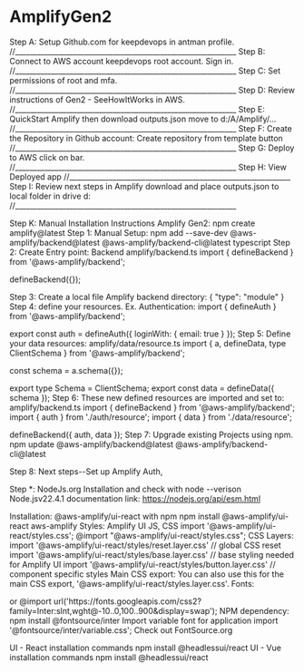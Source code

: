 # AmplifyGen2
Step A: Setup Github.com for keepdevops in antman profile.
//_____________________________________________________________
Step B: Connect to AWS account keepdevops root account.
Sign in.
//_____________________________________________________________
Step C: Set permissions of root and mfa.
//_____________________________________________________________
Step D: Review instructions of Gen2 - SeeHowItWorks in AWS.
//_____________________________________________________________
Step E: QuickStart Amplify then download outputs.json move to d:/A/Amplify/...
//_____________________________________________________________
Step F: Create the Repository in Github account:
Create repository from template button
//_____________________________________________________________
Step G: Deploy to AWS click on bar. 
//_____________________________________________________________
Step H: View Deployed app
//_____________________________________________________________
Step I: Review next steps in Amplify download and place outputs.json to local folder in drive d:
//_____________________________________________________________


Step K: 
Manual Installation Instructions Amplify Gen2:
npm create amplify@latest
Step 1: Manual Setup:
npm add --save-dev @aws-amplify/backend@latest @aws-amplify/backend-cli@latest typescript
Step 2: Create Entry point: Backend amplify/backend.ts
import { defineBackend } from '@aws-amplify/backend';

defineBackend({});

Step 3: Create a local file Amplify backend directory:
{
  "type": "module"
}
Step 4: define your resources. Ex. Authentication:
import { defineAuth } from '@aws-amplify/backend';

export const auth = defineAuth({
  loginWith: {
    email: true
  }
});
Step 5: Define your data resources: amplify/data/resource.ts
import { a, defineData, type ClientSchema } from '@aws-amplify/backend';

const schema = a.schema({});

export type Schema = ClientSchema<typeof schema>;
export const data = defineData({
  schema
});
Step 6: These new defined resources are imported and set to: amplify/backend.ts
import { defineBackend } from '@aws-amplify/backend';
import { auth } from './auth/resource';
import { data } from './data/resource';

defineBackend({
  auth,
  data
});
Step 7: Upgrade existing Projects using npm.
npm update @aws-amplify/backend@latest @aws-amplify/backend-cli@latest

Step 8: Next steps--Set up Amplify Auth, 






Step *: NodeJs.org Installation and check with node --verison
Node.jsv22.4.1 documentation link:
https://nodejs.org/api/esm.html


Installation: @aws-amplify/ui-react with npm
npm install @aws-amplify/ui-react aws-amplify
Styles: Amplify UI JS, CSS
import '@aws-amplify/ui-react/styles.css';
@import "@aws-amplify/ui-react/styles.css";
CSS Layers:
import '@aws-amplify/ui-react/styles/reset.layer.css' // global CSS reset
import '@aws-amplify/ui-react/styles/base.layer.css' // base styling needed for Amplify UI
import '@aws-amplify/ui-react/styles/button.layer.css' // component specific styles
Main CSS export:
You can also use this for the main CSS export, '@aws-amplify/ui-react/styles.layer.css'.
Fonts:
<link rel="preconnect" href="https://fonts.googleapis.com" />
<link rel="preconnect" href="https://fonts.gstatic.com" crossorigin />
<link
  href="https://fonts.googleapis.com/css2?family=Inter:slnt,wght@-10..0,100..900&display=swap"
  rel="stylesheet"
/>
or
@import url('https://fonts.googleapis.com/css2?family=Inter:slnt,wght@-10..0,100..900&display=swap');
NPM dependency: 
npm install @fontsource/inter
Import variable font for application
import '@fontsource/inter/variable.css';
Check out FontSource.org

UI - React installation commands
npm install @headlessui/react
UI - Vue installation commands
npm install @headlessui/react
